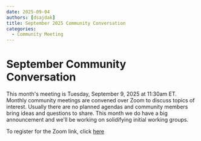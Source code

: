 ```yaml
---
date: 2025-09-04
authors: [dsajdak]
title: September 2025 Community Conversation
categories:
  - Community Meeting
---
```


# September Community Conversation

This month's meeting is Tuesday, September 9, 2025 at 11:30am ET.  Monthly community meetings are convened over Zoom to discuss topics of interest.  Usually there are no planned agendas and community members bring ideas and questions to share. This month we do have a big announcement and we'll be working on solidifying initial working groups.   


<!-- more -->

To register for the Zoom link, click [here](https://buffalo.zoom.us/meeting/register/4rY9XTVmRxG6LMi-L_a8jw)
